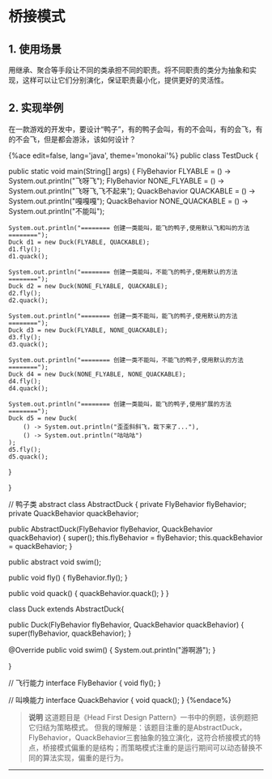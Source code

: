 # 桥接模式

## 1. 使用场景
用继承、聚合等手段让不同的类承担不同的职责。将不同职责的类分为抽象和实现，这样可以让它们分别演化，保证职责最小化，提供更好的灵活性。

## 2. 实现举例
在一款游戏的开发中，要设计“鸭子”，有的鸭子会叫，有的不会叫，有的会飞，有的不会飞，但是都会游泳，该如何设计？

{%ace edit=false, lang='java', theme='monokai'%}
public class TestDuck {

  public static void main(String[] args) {
    FlyBehavior FLYABLE = () -> System.out.println("飞呀飞");
    FlyBehavior NONE_FLYABLE = () -> System.out.println("飞呀飞,飞不起来");
    QuackBehavior QUACKABLE = () -> System.out.println("嘎嘎嘎");
    QuackBehavior NONE_QUACKABLE = () -> System.out.println("不能叫");
    
    System.out.println("======== 创建一类能叫，能飞的鸭子,使用默认飞和叫的方法 ========");
    Duck d1 = new Duck(FLYABLE, QUACKABLE);
    d1.fly();
    d1.quack();

    System.out.println("======== 创建一类能叫，不能飞的鸭子,使用默认的方法 ========");
    Duck d2 = new Duck(NONE_FLYABLE, QUACKABLE);
    d2.fly();
    d2.quack();

    System.out.println("======== 创建一类不能叫，能飞的鸭子,使用默认的方法 ========");
    Duck d3 = new Duck(FLYABLE, NONE_QUACKABLE);
    d3.fly();
    d3.quack();

    System.out.println("======== 创建一类不能叫，不能飞的鸭子,使用默认的方法 ========");
    Duck d4 = new Duck(NONE_FLYABLE, NONE_QUACKABLE);
    d4.fly();
    d4.quack();

    System.out.println("======== 创建一类能叫，能飞的鸭子,使用扩展的方法 ========");
    Duck d5 = new Duck(
        () -> System.out.println("歪歪斜斜飞，栽下来了..."), 
        () -> System.out.println("咕咕咕")
    );
    d5.fly();
    d5.quack();
  }

}

// 鸭子类
abstract class AbstractDuck {
  private FlyBehavior flyBehavior;
  private QuackBehavior quackBehavior;

  public AbstractDuck(FlyBehavior flyBehavior, QuackBehavior quackBehavior) {
    super();
    this.flyBehavior = flyBehavior;
    this.quackBehavior = quackBehavior;
  }

  public abstract void swim();

  public void fly() {
    flyBehavior.fly();
  }

  public void quack() {
    quackBehavior.quack();
  }
}

class Duck extends AbstractDuck{

  public Duck(FlyBehavior flyBehavior, QuackBehavior quackBehavior) {
    super(flyBehavior, quackBehavior);
  }

  @Override
  public void swim() {
    System.out.println("游啊游");
  }
  
}

// 飞行能力
interface FlyBehavior {
  void fly();
}

// 叫唤能力
interface QuackBehavior {
  void quack();
}
{%endace%}

> **说明**
这道题目是《Head First Design Pattern》一书中的例题，该例题把它归结为策略模式。
但我的理解是：该题目注重的是AbstractDuck，FlyBehavior，QuackBehavior三套抽象的独立演化，这符合桥接模式的特点，桥接模式偏重的是结构；而策略模式注重的是运行期间可以动态替换不同的算法实现，偏重的是行为。

---

